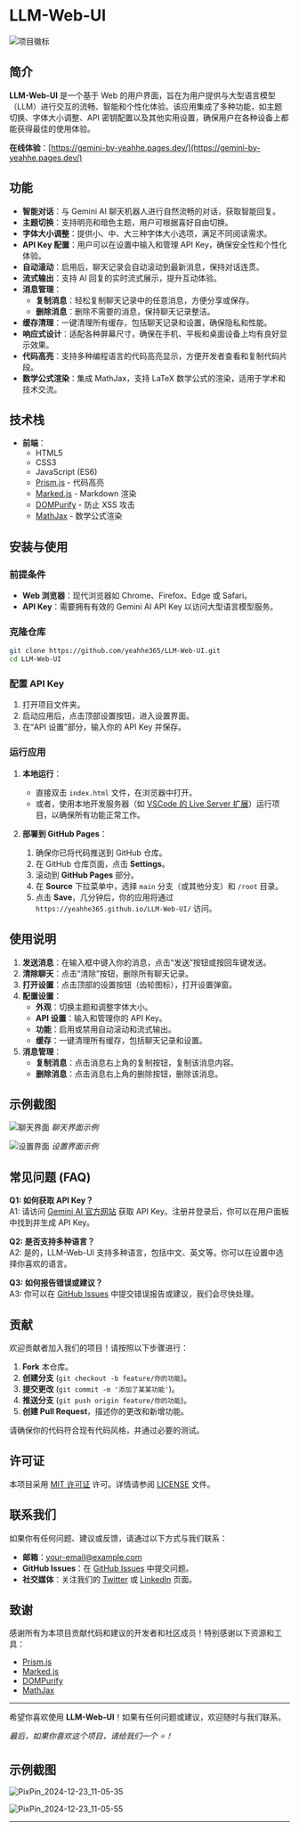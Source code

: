# LLM-Web-UI

![项目徽标](https://github.com/yeahhe365/LLM-Web-UI/blob/main/assets/logo.png) <!-- 请替换为您的实际徽标链接 -->

## 简介

**LLM-Web-UI** 是一个基于 Web 的用户界面，旨在为用户提供与大型语言模型（LLM）进行交互的流畅、智能和个性化体验。该应用集成了多种功能，如主题切换、字体大小调整、API 密钥配置以及其他实用设置，确保用户在各种设备上都能获得最佳的使用体验。

**在线体验**：[https://gemini-by-yeahhe.pages.dev/](https://gemini-by-yeahhe.pages.dev/)

## 功能

- **智能对话**：与 Gemini AI 聊天机器人进行自然流畅的对话，获取智能回复。
- **主题切换**：支持明亮和暗色主题，用户可根据喜好自由切换。
- **字体大小调整**：提供小、中、大三种字体大小选项，满足不同阅读需求。
- **API Key 配置**：用户可以在设置中输入和管理 API Key，确保安全性和个性化体验。
- **自动滚动**：启用后，聊天记录会自动滚动到最新消息，保持对话连贯。
- **流式输出**：支持 AI 回复的实时流式展示，提升互动体验。
- **消息管理**：
  - **复制消息**：轻松复制聊天记录中的任意消息，方便分享或保存。
  - **删除消息**：删除不需要的消息，保持聊天记录整洁。
- **缓存清理**：一键清理所有缓存，包括聊天记录和设置，确保隐私和性能。
- **响应式设计**：适配各种屏幕尺寸，确保在手机、平板和桌面设备上均有良好显示效果。
- **代码高亮**：支持多种编程语言的代码高亮显示，方便开发者查看和复制代码片段。
- **数学公式渲染**：集成 MathJax，支持 LaTeX 数学公式的渲染，适用于学术和技术交流。

## 技术栈

- **前端**：
  - HTML5
  - CSS3
  - JavaScript (ES6)
  - [Prism.js](https://prismjs.com/) - 代码高亮
  - [Marked.js](https://marked.js.org/) - Markdown 渲染
  - [DOMPurify](https://github.com/cure53/DOMPurify) - 防止 XSS 攻击
  - [MathJax](https://www.mathjax.org/) - 数学公式渲染

## 安装与使用

### 前提条件

- **Web 浏览器**：现代浏览器如 Chrome、Firefox、Edge 或 Safari。
- **API Key**：需要拥有有效的 Gemini AI API Key 以访问大型语言模型服务。

### 克隆仓库

```bash
git clone https://github.com/yeahhe365/LLM-Web-UI.git
cd LLM-Web-UI
```

### 配置 API Key

1. 打开项目文件夹。
2. 启动应用后，点击顶部设置按钮，进入设置界面。
3. 在“API 设置”部分，输入你的 API Key 并保存。

### 运行应用

1. **本地运行**：
   - 直接双击 `index.html` 文件，在浏览器中打开。
   - 或者，使用本地开发服务器（如 [VSCode 的 Live Server 扩展](https://marketplace.visualstudio.com/items?itemName=ritwickdey.LiveServer)）运行项目，以确保所有功能正常工作。

2. **部署到 GitHub Pages**：

   1. 确保你已将代码推送到 GitHub 仓库。
   2. 在 GitHub 仓库页面，点击 **Settings**。
   3. 滚动到 **GitHub Pages** 部分。
   4. 在 **Source** 下拉菜单中，选择 `main` 分支（或其他分支）和 `/root` 目录。
   5. 点击 **Save**，几分钟后，你的应用将通过 `https://yeahhe365.github.io/LLM-Web-UI/` 访问。

## 使用说明

1. **发送消息**：在输入框中键入你的消息，点击“发送”按钮或按回车键发送。
2. **清除聊天**：点击“清除”按钮，删除所有聊天记录。
3. **打开设置**：点击顶部的设置按钮（齿轮图标），打开设置弹窗。
4. **配置设置**：
   - **外观**：切换主题和调整字体大小。
   - **API 设置**：输入和管理你的 API Key。
   - **功能**：启用或禁用自动滚动和流式输出。
   - **缓存**：一键清理所有缓存，包括聊天记录和设置。
5. **消息管理**：
   - **复制消息**：点击消息右上角的复制按钮，复制该消息内容。
   - **删除消息**：点击消息右上角的删除按钮，删除该消息。

## 示例截图

<!-- 请将以下图片链接替换为您项目中的实际截图链接 -->

![聊天界面](https://github.com/yeahhe365/LLM-Web-UI/blob/main/assets/chat-screenshot.png)
*聊天界面示例*

![设置界面](https://github.com/yeahhe365/LLM-Web-UI/blob/main/assets/settings-screenshot.png)
*设置界面示例*

## 常见问题 (FAQ)

**Q1: 如何获取 API Key？**  
A1: 请访问 [Gemini AI 官方网站](https://www.yourserviceprovider.com) 获取 API Key。注册并登录后，你可以在用户面板中找到并生成 API Key。

**Q2: 是否支持多种语言？**  
A2: 是的，LLM-Web-UI 支持多种语言，包括中文、英文等。你可以在设置中选择你喜欢的语言。

**Q3: 如何报告错误或建议？**  
A3: 你可以在 [GitHub Issues](https://github.com/yeahhe365/LLM-Web-UI/issues) 中提交错误报告或建议，我们会尽快处理。

## 贡献

欢迎贡献者加入我们的项目！请按照以下步骤进行：

1. **Fork** 本仓库。
2. **创建分支** (`git checkout -b feature/你的功能`)。
3. **提交更改** (`git commit -m '添加了某某功能'`)。
4. **推送分支** (`git push origin feature/你的功能`)。
5. **创建 Pull Request**，描述你的更改和新增功能。

请确保你的代码符合现有代码风格，并通过必要的测试。

## 许可证

本项目采用 [MIT 许可证](https://github.com/yeahhe365/LLM-Web-UI/blob/main/LICENSE) 许可。详情请参阅 [LICENSE](https://github.com/yeahhe365/LLM-Web-UI/blob/main/LICENSE) 文件。

## 联系我们

如果你有任何问题、建议或反馈，请通过以下方式与我们联系：

- **邮箱**：your-email@example.com <!-- 请替换为您的实际邮箱 -->
- **GitHub Issues**：在 [GitHub Issues](https://github.com/yeahhe365/LLM-Web-UI/issues) 中提交问题。
- **社交媒体**：关注我们的 [Twitter](https://twitter.com/yourprofile) 或 [LinkedIn](https://www.linkedin.com/in/yourprofile/) 页面。<!-- 请替换为您的实际社交媒体链接 -->

## 致谢

感谢所有为本项目贡献代码和建议的开发者和社区成员！特别感谢以下资源和工具：

- [Prism.js](https://prismjs.com/)
- [Marked.js](https://marked.js.org/)
- [DOMPurify](https://github.com/cure53/DOMPurify)
- [MathJax](https://www.mathjax.org/)

---

希望你喜欢使用 **LLM-Web-UI**！如果有任何问题或建议，欢迎随时与我们联系。

*最后，如果你喜欢这个项目，请给我们一个 ⭐️！*

## 示例截图

<!-- 请将以下图片链接替换为您项目中的实际截图链接 -->

![PixPin_2024-12-23_11-05-35](https://github.com/user-attachments/assets/2191167e-6f31-4def-bb68-5d885e728954)


![PixPin_2024-12-23_11-05-55](https://github.com/user-attachments/assets/be5f2fc2-8deb-489c-a4eb-f4d96e933d1b)


---
